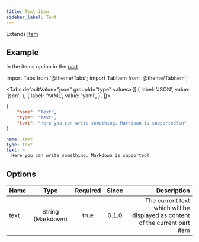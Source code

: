 ```yaml
---
title: Text item
sidebar_label: Text
---
```

Extends [Item](overview)

## Example

In the items option in the [part](../part)

import Tabs from '@theme/Tabs';
import TabItem from '@theme/TabItem';

<Tabs defaultValue="json" groupId="type" values={[
  { label: 'JSON', value: 'json', },
  { label: 'YAML', value: 'yaml', },
]}>
<TabItem value="json">

```json title="<course>/<part>/config.json"
{
    "name": "Text",
    "type": "text",
    "text": "Here you can write something. Markdown is supported!\n"
}
```

</TabItem>
<TabItem value="yaml">

```yaml title="<course>/<part>/config.yml"
name: Text
type: text
text: >
  Here you can write something. Markdown is supported!
```

</TabItem>
</Tabs>

## Options

| Name |       Type        | Required | Since |                                                                  Description |
| :--- | :---------------: | :------: | :---: | ---------------------------------------------------------------------------: |
| text | String (Markdown) |   true   | 0.1.0 | The current text which will be displayed as content of the current part item |
